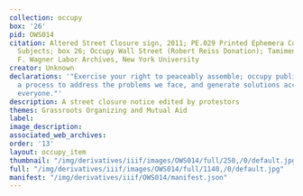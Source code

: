 ```yaml
---
collection: occupy
box: '26'
pid: OWS014
citation: Altered Street Closure sign, 2011; PE.029 Printed Ephemera Collection on
  Subjects; box 26; Occupy Wall Street (Robert Reiss Donation); Tamiment Library/Robert
  F. Wagner Labor Archives, New York University
creator: Unknown
declarations: '"Exercise your right to peaceably assemble; occupy public space;  create
  a process to address the problems we face, and generate solutions accessible to
  everyone."'
description: A street closure notice edited by protestors
themes: Grassroots Organizing and Mutual Aid
label:
image_description:
associated_web_archives:
order: '13'
layout: occupy_item
thumbnail: "/img/derivatives/iiif/images/OWS014/full/250,/0/default.jpg"
full: "/img/derivatives/iiif/images/OWS014/full/1140,/0/default.jpg"
manifest: "/img/derivatives/iiif/OWS014/manifest.json"
---
```

